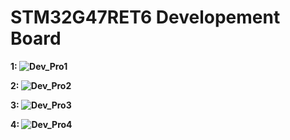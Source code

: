 <h1> STM32G47RET6 Developement Board </h1>

<b> 1:
![Dev_Pro1](https://user-images.githubusercontent.com/38166489/78904866-cf518580-7a9a-11ea-832f-4ed192ecae73.png)

<b> 2:
![Dev_Pro2](https://user-images.githubusercontent.com/38166489/78905062-0aec4f80-7a9b-11ea-85de-0a674b4cd400.png)

<b> 3:
![Dev_Pro3](https://user-images.githubusercontent.com/38166489/78905156-30795900-7a9b-11ea-87f2-0555c14b6410.png)
 
 <b> 4:
![Dev_Pro4](https://user-images.githubusercontent.com/38166489/78905163-3111ef80-7a9b-11ea-9295-956500863218.png)
